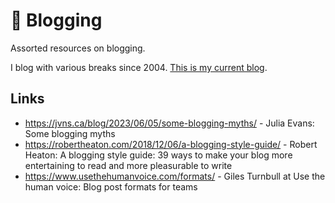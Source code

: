 # 📝 Blogging

Assorted resources on blogging.

I blog with various breaks since 2004. [This is my current blog](https://blog.lukaszwojcik.net/).

## Links

- https://jvns.ca/blog/2023/06/05/some-blogging-myths/ - Julia Evans: Some blogging myths
- https://robertheaton.com/2018/12/06/a-blogging-style-guide/ - Robert Heaton: A blogging style guide: 39 ways to make your blog more entertaining to read and more pleasurable to write
- https://www.usethehumanvoice.com/formats/ - Giles Turnbull at Use the human voice: Blog post formats for teams
